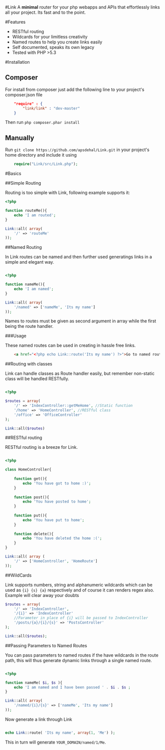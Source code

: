 #Link
A __minimal__ router for your php webapps and APIs that effortlessly links all your project. Its fast and to the point.

#Features
- RESTful routing
- Wildcards for your limitless creativity
- Named routes to help you create links easily
- Self documented, speaks its own legacy
- Tested with PHP >5.3

#Installation

## Composer

For install from composer just add the following line to your project's composer.json file
```json
	"require" : {
    	"link/link" : "dev-master"
    }
```

Then run `php composer.phar install`

## Manually

Run `git clone https://github.com/apsdehal/Link.git` in your project's home directory and include it using

```php
	require("Link/src/Link.php");
```

#Basics

##Simple Routing

Routing is too simple with Link, following example supports it:

```php
<?php

function routeMe(){
	echo 'I am routed';
}

Link::all( array(
	'/' => 'routeMe'
));
```

##Named Routing

In Link routes can be named and then further used generatings links in a simple and elegant way.

```php

<?php

function nameMe(){
	echo 'I am named';
}

Link::all( array(
	'/named' => ['nameMe', 'Its my name']
));
```

Names to routes must be given as second argument in array while the first being the route handler.

###Usage

These named routes can be used in creating in hassle free links.

```html
	<a href="<?php echo Link::route('Its my name') ?>">Go to named route</a>
```

##Routing with classes

Link can handle classes as Route handler easily, but remember non-static class will be handled RESTfully.

```php

<?php

$routes = array(
	'/' => 'IndexController::getMeHome', //Static function
    '/home' => 'HomeController', //RESTful class
    '/office' => 'OfficeController'
);

Link::all($routes)
```

##RESTful routing

RESTful routing is a breeze for Link.

```php

<?php

class HomeController{
	
    function get(){
    	echo 'You have got to home :)';
    }
    
    function post(){
    	echo 'You have posted to home';
    }
    
    function put(){
    	echo 'You have put to home';
    }
    
    function delete(){
    	echo 'You have deleted the home :(';
    }
}

Link::all( array (
	'/' => ['HomeController', 'HomeRoute']
));
```
##WildCards

Link supports numbers, string and alphanumeric wildcards which can be used as `{i} {s} {a}` respectively and of course it can renders regex also. Example will clear away your doubts

```php
$routes = array(
	'/' => 'IndexController',
    '/{i}' => 'IndexController' 
    //Parameter in place of {i} will be passed to IndexController
	'/posts/{a}/{i}/{s}' => 'PostsController'
);

Link::all($routes);
```

##Passing Parameters to Named Routes

You can pass parameters to named routes if the have wildcards in the route path, this will thus generate dynamic links through a single named route.

```php

<?php

function nameMe( $i, $s ){
	echo 'I am named and I have been passed ' . $i . $s ;
}

Link::all( array(
	'/named/{i}/{s}' => ['nameMe', 'Its my name']
));
```

Now generate a link through Link

```php

echo Link::route( 'Its my name', array(1, 'Me') );
```

This in turn will generate `YOUR_DOMAIN/named/1/Me`.